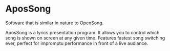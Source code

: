 # AposSong
Software that is similar in nature to OpenSong.

AposSong is a lyrics presentation program. It allows you to control which song is shown on screen at any given time. Features fastest song switching ever, perfect for impromptu performance in front of a live audiance.
